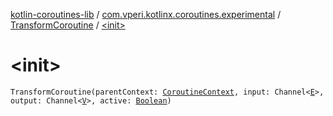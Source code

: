[kotlin-coroutines-lib](../../index.md) / [com.vperi.kotlinx.coroutines.experimental](../index.md) / [TransformCoroutine](index.md) / [&lt;init&gt;](./-init-.md)

# &lt;init&gt;

`TransformCoroutine(parentContext: `[`CoroutineContext`](https://kotlinlang.org/api/latest/jvm/stdlib/kotlin.coroutines.experimental/-coroutine-context/index.html)`, input: Channel<`[`E`](index.md#E)`>, output: Channel<`[`V`](index.md#V)`>, active: `[`Boolean`](https://kotlinlang.org/api/latest/jvm/stdlib/kotlin/-boolean/index.html)`)`